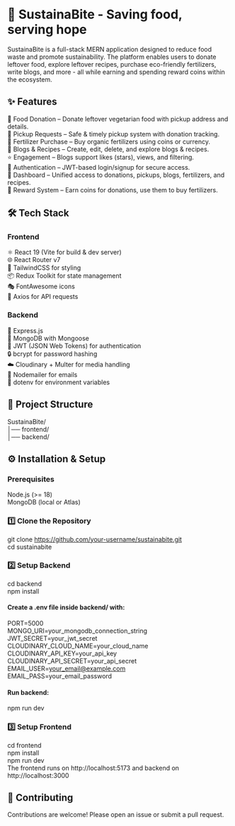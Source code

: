 <b><h1>🌱 SustainaBite - Saving food, serving hope</h1></b>
SustainaBite is a full-stack MERN application designed to reduce food waste and promote sustainability. The platform enables users to donate leftover food, explore leftover recipes, purchase eco-friendly fertilizers, write blogs, and more - all while earning and spending reward coins within the ecosystem.

<b><h2>✨ Features</h2></b>
🥘 Food Donation – Donate leftover vegetarian food with pickup address and details.</br>
🚚 Pickup Requests – Safe & timely pickup system with donation tracking.</br>
🌿 Fertilizer Purchase – Buy organic fertilizers using coins or currency.</br>
📝 Blogs & Recipes – Create, edit, delete, and explore blogs & recipes.</br>
⭐ Engagement – Blogs support likes (stars), views, and filtering.</br>
👤 Authentication – JWT-based login/signup for secure access.</br>
📍 Dashboard – Unified access to donations, pickups, blogs, fertilizers, and recipes.</br>
🎁 Reward System – Earn coins for donations, use them to buy fertilizers.

<b><h2>🛠 Tech Stack</h2></b>
<b><h3>Frontend</h3></b>
⚛️ React 19 (Vite for build & dev server)</br>
🌐 React Router v7</br>
🎨 TailwindCSS for styling</br>
📦 Redux Toolkit for state management</br>
🎭 FontAwesome icons</br>
📝 Axios for API requests

<b><h3>Backend</h3></b>
🚀 Express.js</br>
🍃 MongoDB with Mongoose</br>
🔑 JWT (JSON Web Tokens) for authentication</br>
🔒 bcrypt for password hashing</br>
☁️ Cloudinary + Multer for media handling</br>
📩 Nodemailer for emails</br>
🔧 dotenv for environment variables

<b><h2>📂 Project Structure</h2></b>
SustainaBite/</br>
│── frontend/  
│── backend/   

<b><h2>⚙️ Installation & Setup</h2></b>
<b><h3>Prerequisites</h3></b>
Node.js (>= 18)</br>
MongoDB (local or Atlas)

<b><h3>1️⃣ Clone the Repository</h3></b>
git clone https://github.com/your-username/sustainabite.git </br>
cd sustainabite

<b><h3>2️⃣ Setup Backend</h3></b>
cd backend</br>
npm install
<b><h4>Create a .env file inside backend/ with:</h4></b>
PORT=5000</br>
MONGO_URI=your_mongodb_connection_string</br>
JWT_SECRET=your_jwt_secret</br>
CLOUDINARY_CLOUD_NAME=your_cloud_name</br>
CLOUDINARY_API_KEY=your_api_key</br>
CLOUDINARY_API_SECRET=your_api_secret</br>
EMAIL_USER=your_email@example.com</br>
EMAIL_PASS=your_email_password
<b><h4>Run backend:</h4></b>
npm run dev

<b><h3>3️⃣ Setup Frontend</h3></b>
cd frontend</br>
npm install</br>
npm run dev</br>
The frontend runs on http://localhost:5173 and backend on http://localhost:3000

<b><h2>🤝 Contributing</h2></b>
Contributions are welcome! Please open an issue or submit a pull request.
